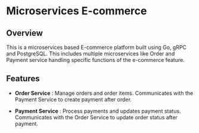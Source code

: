 # Microservices E-commerce 

## Overview

This is a microservices based E-commerce platform built using Go, gRPC and PostgreSQL. This includes multiple microservices like Order and Payment service handling specific functions of the e-commerce feature.

## Features

- **Order Service** : Manage orders and order items. Communicates with the Payment Service to create payment after order.

- **Payment Service** : Process payments and updates payment status. Communicates with the Order Service to update order status after payment.